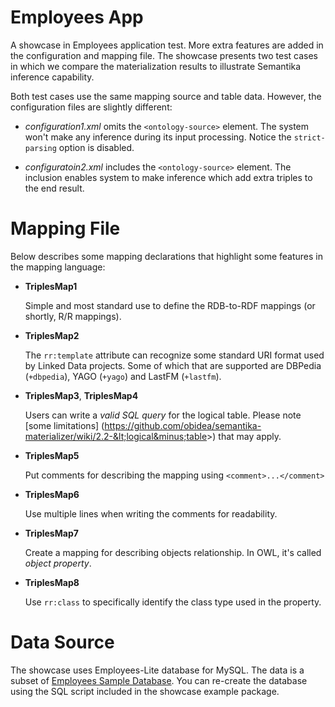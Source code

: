 Employees App
=============

A showcase in Employees application test. More extra features are added in the configuration and
mapping file. The showcase presents two test cases in which we compare the materialization
results to illustrate Semantika inference capability.

Both test cases use the same mapping source and table data. However, the configuration files are
slightly different:

* *configuration1.xml* omits the `<ontology-source>` element. The system won't make any inference 
  during its input processing. Notice the `strict-parsing` option is disabled.

* *configuratoin2.xml* includes the `<ontology-source>` element. The inclusion enables system to 
  make inference which add extra triples to the end result.

Mapping File
============

Below describes some mapping declarations that highlight some features in the mapping language:

* **TriplesMap1**
  
  Simple and most standard use to define the RDB-to-RDF mappings (or shortly, R/R mappings).

* **TriplesMap2**
  
  The `rr:template` attribute can recognize some standard URI format used by Linked Data projects.
  Some of which that are supported are DBPedia (`+dbpedia`), YAGO (`+yago`) and LastFM (`+lastfm`).

* **TriplesMap3**, **TriplesMap4**
  
  Users can write a *valid SQL query* for the logical table. Please note [some limitations]
  (https://github.com/obidea/semantika-materializer/wiki/2.2-&lt;logical&minus;table&gt;)
  that may apply.

* **TriplesMap5**
  
  Put comments for describing the mapping using `<comment>...</comment>`

* **TriplesMap6**
  
  Use multiple lines when writing the comments for readability.

* **TriplesMap7**
  
  Create a mapping for describing objects relationship. In OWL, it's called *object property*.

* **TriplesMap8**
  
  Use `rr:class` to specifically identify the class type used in the property.

Data Source
===========

The showcase uses Employees-Lite database for MySQL. The data is a subset of [Employees Sample Database](http://dev.mysql.com/doc/employee/en/index.html).
You can re-create the database using the SQL script included in the showcase example package.